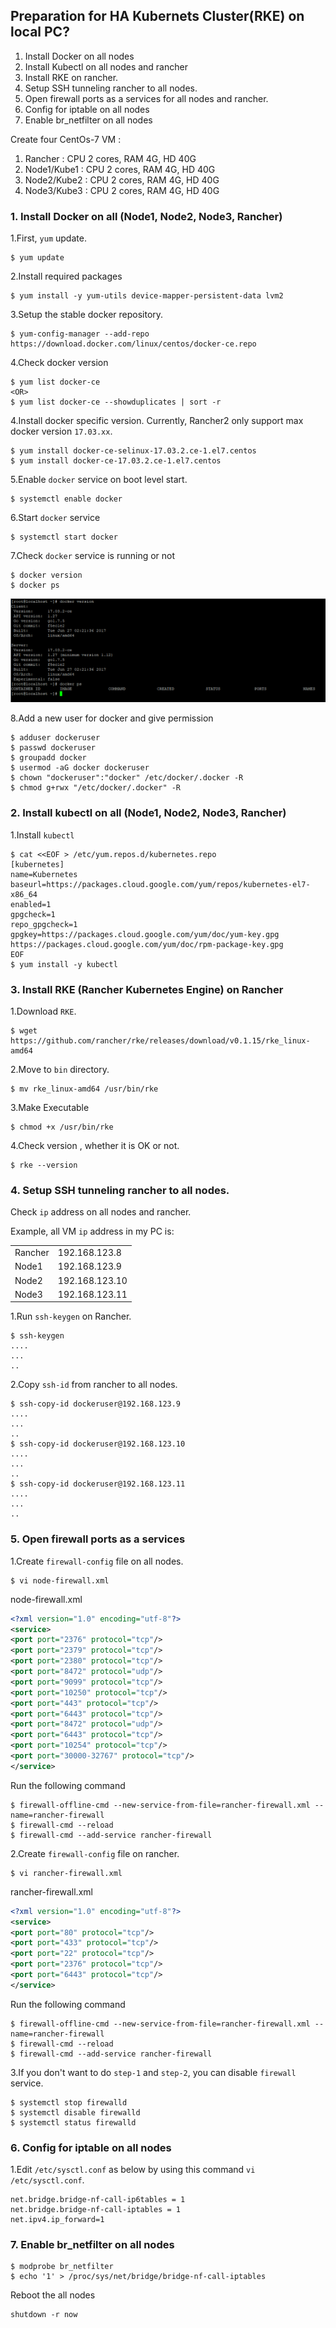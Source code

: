 ## Preparation for HA Kubernets Cluster(RKE) on local PC?
1. Install Docker on all nodes
2. Install Kubectl on all nodes and rancher
3. Install RKE on rancher.
4. Setup SSH tunneling rancher to all nodes.
5. Open firewall ports as a services for all nodes and rancher.
6. Config for iptable on all nodes
7. Enable br_netfilter on all nodes
 
Create four CentOs-7 VM :
1. Rancher : CPU 2 cores, RAM 4G, HD 40G
2. Node1/Kube1 : CPU 2 cores, RAM 4G, HD 40G
3. Node2/Kube2 : CPU 2 cores, RAM 4G, HD 40G
4. Node3/Kube3 : CPU 2 cores, RAM 4G, HD 40G

### 1. Install Docker on all (Node1, Node2, Node3, Rancher)
1.First, `yum` update.
 ```
$ yum update
 ```
2.Install required packages
```
$ yum install -y yum-utils device-mapper-persistent-data lvm2
```
3.Setup the stable docker repository.
```
$ yum-config-manager --add-repo https://download.docker.com/linux/centos/docker-ce.repo
```
4.Check docker version
```
$ yum list docker-ce
<OR>    
$ yum list docker-ce --showduplicates | sort -r
```
4.Install docker specific version. Currently, Rancher2 only support max docker version `17.03.xx`.
```
$ yum install docker-ce-selinux-17.03.2.ce-1.el7.centos
$ yum install docker-ce-17.03.2.ce-1.el7.centos
```
5.Enable `docker` service on boot level start.
```
$ systemctl enable docker
```
6.Start `docker` service
```
$ systemctl start docker 
```
7.Check `docker` service is running or not
```
$ docker version
$ docker ps
```
![Docker](/docker.png)

8.Add a new user for docker and give permission
```
$ adduser dockeruser
$ passwd dockeruser
$ groupadd docker
$ usermod -aG docker dockeruser
$ chown "dockeruser":"docker" /etc/docker/.docker -R
$ chmod g+rwx "/etc/docker/.docker" -R
```

### 2. Install kubectl on all (Node1, Node2, Node3, Rancher)
1.Install `kubectl`
```
$ cat <<EOF > /etc/yum.repos.d/kubernetes.repo
[kubernetes]
name=Kubernetes
baseurl=https://packages.cloud.google.com/yum/repos/kubernetes-el7-x86_64
enabled=1
gpgcheck=1
repo_gpgcheck=1
gpgkey=https://packages.cloud.google.com/yum/doc/yum-key.gpg https://packages.cloud.google.com/yum/doc/rpm-package-key.gpg
EOF
$ yum install -y kubectl
```

### 3. Install RKE (Rancher Kubernetes Engine) on Rancher

1.Download `RKE`.
```
$ wget https://github.com/rancher/rke/releases/download/v0.1.15/rke_linux-amd64
```
2.Move to `bin` directory.
```
$ mv rke_linux-amd64 /usr/bin/rke
```
3.Make Executable
```
$ chmod +x /usr/bin/rke
```
4.Check version , whether it is OK or not.
```
$ rke --version
```
### 4. Setup SSH tunneling rancher to all nodes.
Check `ip` address on all nodes and rancher.

Example, all VM `ip` address in my PC is:
<table>
  <tr>
    <td>
      Rancher
    </td>
    <td>
      192.168.123.8
    </td>
  </tr>
  <tr>
    <td>
      Node1
    </td>
    <td>
      192.168.123.9
    </td>
  </tr>
  <tr>
    <td>
      Node2
    </td>
    <td>
      192.168.123.10
    </td>
  </tr>
  <tr>
    <td>
      Node3
    </td>
    <td>
      192.168.123.11
    </td>
  </tr>
</table>

1.Run `ssh-keygen` on Rancher.
```
$ ssh-keygen
....
...
..
```
2.Copy `ssh-id` from rancher to all nodes.
```
$ ssh-copy-id dockeruser@192.168.123.9
....
...
..
$ ssh-copy-id dockeruser@192.168.123.10
....
...
..
$ ssh-copy-id dockeruser@192.168.123.11
....
...
..
```
### 5. Open firewall ports as a services
1.Create `firewall-config` file on all nodes.
```
$ vi node-firewall.xml
```
node-firewall.xml
```xml
<?xml version="1.0" encoding="utf-8"?>
<service>
<port port="2376" protocol="tcp"/>
<port port="2379" protocol="tcp"/>
<port port="2380" protocol="tcp"/>
<port port="8472" protocol="udp"/>
<port port="9099" protocol="tcp"/>
<port port="10250" protocol="tcp"/>
<port port="443" protocol="tcp"/>
<port port="6443" protocol="tcp"/>
<port port="8472" protocol="udp"/>
<port port="6443" protocol="tcp"/>
<port port="10254" protocol="tcp"/>
<port port="30000-32767" protocol="tcp"/>
</service>
```
Run the following command
```
$ firewall-offline-cmd --new-service-from-file=rancher-firewall.xml --name=rancher-firewall
$ firewall-cmd --reload
$ firewall-cmd --add-service rancher-firewall
```
2.Create `firewall-config` file on rancher.
```
$ vi rancher-firewall.xml
```
rancher-firewall.xml
```xml
<?xml version="1.0" encoding="utf-8"?>
<service>
<port port="80" protocol="tcp"/>
<port port="433" protocol="tcp"/>
<port port="22" protocol="tcp"/>
<port port="2376" protocol="tcp"/>
<port port="6443" protocol="tcp"/>
</service>
```
Run the following command
```
$ firewall-offline-cmd --new-service-from-file=rancher-firewall.xml --name=rancher-firewall
$ firewall-cmd --reload
$ firewall-cmd --add-service rancher-firewall
```
3.If you don't want to do `step-1` and `step-2`, you can disable `firewall` service.
```
$ systemctl stop firewalld
$ systemctl disable firewalld
$ systemctl status firewalld
```

### 6. Config for iptable on all nodes
1.Edit `/etc/sysctl.conf` as below by using this command `vi /etc/sysctl.conf`.
```
net.bridge.bridge-nf-call-ip6tables = 1
net.bridge.bridge-nf-call-iptables = 1
net.ipv4.ip_forward=1
```

### 7. Enable br_netfilter on all nodes
```
$ modprobe br_netfilter
$ echo '1' > /proc/sys/net/bridge/bridge-nf-call-iptables
```

Reboot the all nodes
```
shutdown -r now
```
